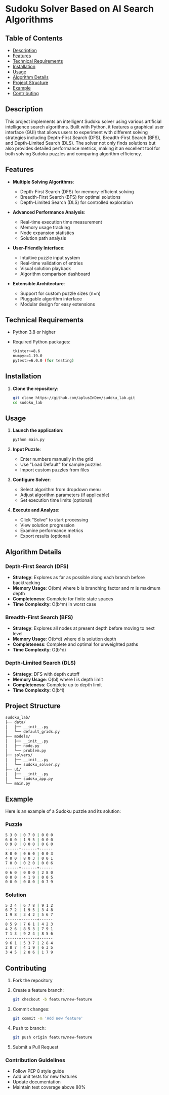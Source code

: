 # Sudoku Solver Based on AI Search Algorithms

## Table of Contents

- [Description](#description)
- [Features](#features)
- [Technical Requirements](#technical-requirements)
- [Installation](#installation)
- [Usage](#usage)
- [Algorithm Details](#algorithm-details)
- [Project Structure](#project-structure)
- [Example](#example)
- [Contributing](#contributing)

## Description

This project implements an intelligent Sudoku solver using various artificial intelligence search algorithms. Built with Python, it features a graphical user interface (GUI) that allows users to experiment with different solving strategies including Depth-First Search (DFS), Breadth-First Search (BFS), and Depth-Limited Search (DLS). The solver not only finds solutions but also provides detailed performance metrics, making it an excellent tool for both solving Sudoku puzzles and comparing algorithm efficiency.

## Features

- **Multiple Solving Algorithms**:
  - Depth-First Search (DFS) for memory-efficient solving
  - Breadth-First Search (BFS) for optimal solutions
  - Depth-Limited Search (DLS) for controlled exploration

- **Advanced Performance Analysis**:
  - Real-time execution time measurement
  - Memory usage tracking
  - Node expansion statistics
  - Solution path analysis

- **User-Friendly Interface**:
  - Intuitive puzzle input system
  - Real-time validation of entries
  - Visual solution playback
  - Algorithm comparison dashboard

- **Extensible Architecture**:
  - Support for custom puzzle sizes (n×n)
  - Pluggable algorithm interface
  - Modular design for easy extensions

## Technical Requirements

- Python 3.8 or higher
- Required Python packages:

  ```bash
  tkinter>=8.6
  numpy>=1.19.0
  pytest>=6.0.0 (for testing)
  ```

## Installation

1. **Clone the repository**:

    ```bash
    git clone https://github.com/aplusInDev/sudoku_lab.git
    cd sudoku_lab
    ```

## Usage

1. **Launch the application**:

    ```bash
    python main.py
    ```

2. **Input Puzzle**:
    - Enter numbers manually in the grid
    - Use "Load Default" for sample puzzles
    - Import custom puzzles from files

3. **Configure Solver**:
    - Select algorithm from dropdown menu
    - Adjust algorithm parameters (if applicable)
    - Set execution time limits (optional)

4. **Execute and Analyze**:
    - Click "Solve" to start processing
    - View solution progression
    - Examine performance metrics
    - Export results (optional)

## Algorithm Details

### Depth-First Search (DFS)

- **Strategy**: Explores as far as possible along each branch before backtracking
- **Memory Usage**: O(bm) where b is branching factor and m is maximum depth
- **Completeness**: Complete for finite state spaces
- **Time Complexity**: O(b^m) in worst case

### Breadth-First Search (BFS)

- **Strategy**: Explores all nodes at present depth before moving to next level
- **Memory Usage**: O(b^d) where d is solution depth
- **Completeness**: Complete and optimal for unweighted paths
- **Time Complexity**: O(b^d)

### Depth-Limited Search (DLS)

- **Strategy**: DFS with depth cutoff
- **Memory Usage**: O(bl) where l is depth limit
- **Completeness**: Complete up to depth limit
- **Time Complexity**: O(b^l)

## Project Structure

```txt
sudoku_lab/
├── data/
│   ├── __init__.py
│   └── default_grids.py
├── models/
│   ├── __init__.py
│   ├── node.py
│   └── problem.py
├── solvers/
│   ├── __init__.py
│   └── sudoku_solver.py
├── ui/
│   ├── __init__.py
│   └── sudoku_app.py
└── main.py
```

## Example

Here is an example of a Sudoku puzzle and its solution:

### Puzzle

```bash
5 3 0 | 0 7 0 | 0 0 0
6 0 0 | 1 9 5 | 0 0 0
0 9 8 | 0 0 0 | 0 6 0
------+-------+------
8 0 0 | 0 6 0 | 0 0 3
4 0 0 | 8 0 3 | 0 0 1
7 0 0 | 0 2 0 | 0 0 6
------+-------+------
0 6 0 | 0 0 0 | 2 8 0
0 0 0 | 4 1 9 | 0 0 5
0 0 0 | 0 8 0 | 0 7 9
```

### Solution

```bash
5 3 4 | 6 7 8 | 9 1 2
6 7 2 | 1 9 5 | 3 4 8
1 9 8 | 3 4 2 | 5 6 7
------+-------+------
8 5 9 | 7 6 1 | 4 2 3
4 2 6 | 8 5 3 | 7 9 1
7 1 3 | 9 2 4 | 8 5 6
------+-------+------
9 6 1 | 5 3 7 | 2 8 4
2 8 7 | 4 1 9 | 6 3 5
3 4 5 | 2 8 6 | 1 7 9
```

## Contributing

1. Fork the repository
2. Create a feature branch:

    ```bash
    git checkout -b feature/new-feature
    ```

3. Commit changes:

    ```bash
    git commit -m 'Add new feature'
    ```

4. Push to branch:

    ```bash
    git push origin feature/new-feature
    ```

5. Submit a Pull Request

### Contribution Guidelines

- Follow PEP 8 style guide
- Add unit tests for new features
- Update documentation
- Maintain test coverage above 80%
